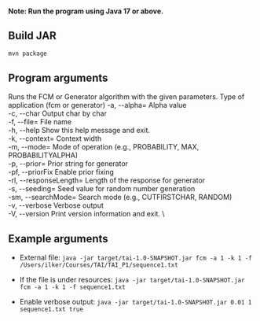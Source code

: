#### Note: Run the program using Java 17 or above.

## Build JAR

`mvn package`

## Program arguments

Runs the FCM or Generator algorithm with the given parameters.
<type>              Type of application (fcm or generator)
-a, --alpha=<alpha>     Alpha value \
-c, --char Output char by char \
-f, --file=<fileName>   File name \
-h, --help Show this help message and exit. \
-k, --context=<k>       Context width \
-m, --mode=<mode>       Mode of operation (e.g., PROBABILITY, MAX, PROBABILITYALPHA) \
-p, --prior=<prior>     Prior string for generator \
-pf, --priorFix Enable prior fixing \
-rl, --responseLength=<responseLength> Length of the response for generator \
-s, --seeding=<seed>    Seed value for random number generation \
-sm, --searchMode=<searchMode> Search mode (e.g., CUTFIRSTCHAR, RANDOM) \
-v, --verbose Verbose output \
-V, --version Print version information and exit. \

## Example arguments

- External file:
  `java -jar target/tai-1.0-SNAPSHOT.jar fcm -a 1 -k 1 -f /Users/ilker/Courses/TAI/TAI_P1/sequence1.txt`
- If the file is under resources:
  `java -jar target/tai-1.0-SNAPSHOT.jar fcm -a 1 -k 1 -f sequence1.txt`

- Enable verbose output:
  `java -jar target/tai-1.0-SNAPSHOT.jar 0.01 1 sequence1.txt true`
